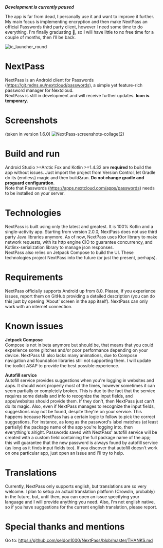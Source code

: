 ***Development is currently paused***

The app is far from dead, I personally use it and want to improve it further. My main focus is implementing encryption and then make NextPass an official Passwords third party client, however I need some time to do everything. I'm finally graduating 🎉, so I will have little to no free time for a couple of months, then I'll be back.


![ic_launcher_round](https://user-images.githubusercontent.com/55358113/122177060-8e66b500-ce85-11eb-89d4-ee1b7636bf12.png)

# NextPass
NextPass is an Android client for Passwords (https://git.mdns.eu/nextcloud/passwords), a simple yet feature-rich password manager for Nextcloud.<br />NextPass is still in development and will receive further updates. **Icon is temporary**.<br />

# Screenshots 
(taken in version 1.6.0)
![NextPass-screenshots-collage(2)](https://user-images.githubusercontent.com/55358113/124677906-b4e6a180-dec1-11eb-9745-88bcd88c9071.jpg)


# Build and run
Android Studio >=Arctic Fox and Kotlin >=1.4.32 are **required** to build the app without issues. Just import the project from Version Control, let Gradle do its (endless) magic and then build&run. **Do not change gradle and proguard configuration**.<br />Note that Passwords (https://apps.nextcloud.com/apps/passwords) needs to be installed on your server.

# Technologies
NextPass is built using only the latest and greatest. It is 100% Kotlin and a single-activity app. Starting from version 2.0.0, NextPass does not use third party Java libraries anymore. As of now, NextPass uses Ktor library to make network requests, with its http engine CIO to guarantee concurrency, and Kotlinx-serialization library to manage json responses.<br />NextPass also relies on Jetpack Compose to build the UI. These technologies project NextPass into the future (or just the present, perhaps).


# Requirements
NextPass officially supports Android up from 8.0. Please, if you experience issues, report them on GitHub providing a detailed description (you can do this just by opening 'About' screen in the app itself). NextPass can only work with an internet connection.

# Known issues
**Jetpack Compose**<br />
Compose is not in beta anymore but should be, that means that you could experience some glitches and/or poor performance depending on your device. NextPass UI also lacks many animations, due to Compose navigation and foundation libraries still not supporting them. I will update the toolkit ASAP to provide the best possible experience.

**Autofill service**<br />
Autofill service provides suggestions when you're logging in websites and apps. It should work properly most of the times, however sometimes it can seem partially or completely broken. This is due to the fact that the service requires some details and info to recognize the input fields, and apps/websites should provide them. If they don't, then NextPass just can't do its magic.
Also, even if NextPass manages to recognize the input fields, suggestions may not be found, despite they're on your service. This happens because NextPass has a certain logic to follow to pick the correct suggestions. For instance, as long as the password's label matches (at least partially) the package name of the app you're logging into, then everything's alright. Passwords saved with NextPass' autofill service will be created with a custom field containing the full package name of the app; this will guarantee that the new password is always found by autofill service (as long as it finds input fields too).
If you discover that autofill doesn't work on one particular app, just open an issue and I'll try to help.


# Translations
Currently, NextPass only supports english, but translations are so very welcome. I plan to setup an actual translation platform (Crowdin, probably) in the future, but, until then, you can open an issue specifying your language and I will provide anything you need. Also, I'm not english native, so if you have suggestions for the current english translation, please report.

# Special thanks and mentions
Go to: https://github.com/seldon1000/NextPass/blob/master/THANKS.md
